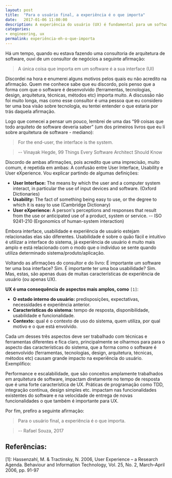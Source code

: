 ```yaml
---
layout: post
title:  "Para o usuário final, a experiência é o que importa"
date:   2017-01-06 11:00:00
description: A experiência do usuário (UX) é fundamental para um software, e é uma consequência de alguns aspectos, entre eles, características do sistema que não estão relacionadas a usabilidade ou a interface do usuário (UI).
categories:
- engineering, ux
permalink: experiência-eh-o-que-importa
---
```


Há um tempo, quando eu estava fazendo uma consultoria de arquitetura de software, ouvi de um consultor de negócios a seguinte afirmação:

> A única coisa que importa em um software é a sua interface (UI)

Discordei na hora e enumerei alguns motivos pelos quais eu não acredito na afirmação. Quem me conhece sabe que eu discordo, pois penso que a forma com que o software é desenvolvido (ferramentas, tecnologias, design, arquitetura, técnicas, métodos etc) importa muito.
A discussão não foi muito longa, mas como esse consultor é  uma pessoa que eu considero ter uma boa visão sobre tecnologia, eu tentei entender o que estaria por trás daquela afirmação.

Logo que comecei a pensar um pouco, lembrei de uma das “99 coisas que todo arquiteto de software deveria saber” (um dos primeiros livros que eu lí sobre arquitetura de software - mediano):

> For the end-user, the interface is the system.

> -- Vinayak Hegde, 99 Things Every Software Architect Should Know

Discordo de ambas afirmações, pois acredito que uma imprecisão, muito comum, é repetida em ambas: A confusão entre User Interface, Usability e User eXperience.
Vou explicar partindo de algumas definições:

* **User Interface:** The means by which the user and a computer system interact, in particular the use of input devices and software. (Oxford Dictionaries)
* **Usability:** The fact of something being easy to use, or the degree to which it is easy to use (Cambridge Dictionary)
* **User eXperience:**  A person's perceptions and responses that result from the use or anticipated use of a product, system or service.
-- ISO 9241-210 (Ergonomics of human-system interaction)

Embora interface, usabilidade e experiência de usuário estejam relacionadas elas são diferentes. Usabilidade é sobre o quão fácil e intuitivo é utilizar a interface do sistema, já experiência de usuário é muito mais amplo e está relacionado com o modo que o indivíduo se sente quando utiliza determinado sistema/produto/aplicação.

Voltando as afirmações do consultor e do livro:
É importante um software ter uma boa interface? Sim. É importante ter uma boa usabilidade? Sim. Mas, estas, são apenas duas de muitas características de experiência de usuário (ou apenas UX). 

**UX é uma consequência de aspectos mais amplos, como** `[1]`:

* **O estado interno do usuário:** predisposições, expectativas, necessidades e experiência anterior.
* **Características do sistema:** tempo de resposta, disponibilidade, usabilidade e funcionalidade.
* **Contexto:** qual é o contexto de uso do sistema, quem utiliza, por qual motivo e o que está envolvido.

Cada um desses três aspectos deve ser trabalhado com técnicas e ferramentas diferentes e fica claro, principalmente se olharmos para para o aspecto das características do sistema, que a forma como o software é desenvolvido  (ferramentas, tecnologias, design, arquitetura, técnicas, métodos etc) causam grande impacto na experiência do usuário. Exemplifico:

Performance e escalabilidade, que são conceitos amplamente trabalhados em arquitetura de software, impactam diretamente no tempo de resposta que é uma forte característica de UX.
Práticas de programação como TDD, integração contínua, design simples etc. impactam nas funcionalidades existentes do software e na velocidade de entrega de novas funcionalidades o que também é importante para UX.

Por fim, prefiro a seguinte afirmação:

> Para o usuário final, a experiência é o que importa.

> -- Rafael Souza, 2017

## Referências:

[1]: Hassenzahl, M. & Tractinsky, N. 2006, User Experience – a Research Agenda. Behaviour and Information Technology, Vol. 25, No. 2, March–April 2006, pp. 91-97